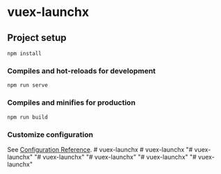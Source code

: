 # vuex-launchx

## Project setup
```
npm install
```

### Compiles and hot-reloads for development
```
npm run serve
```

### Compiles and minifies for production
```
npm run build
```

### Customize configuration
See [Configuration Reference](https://cli.vuejs.org/config/).
#   v u e x - l a u n c h x  
 #   v u e x - l a u n c h x  
 "# vuex-launchx" 
"# vuex-launchx" 
"# vuex-launchx" 
"# vuex-launchx" 
"# vuex-launchx" 
